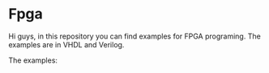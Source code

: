 # Fpga

Hi guys, in this repository you can find examples for FPGA programing. The examples are in VHDL and Verilog. 

The examples: 
